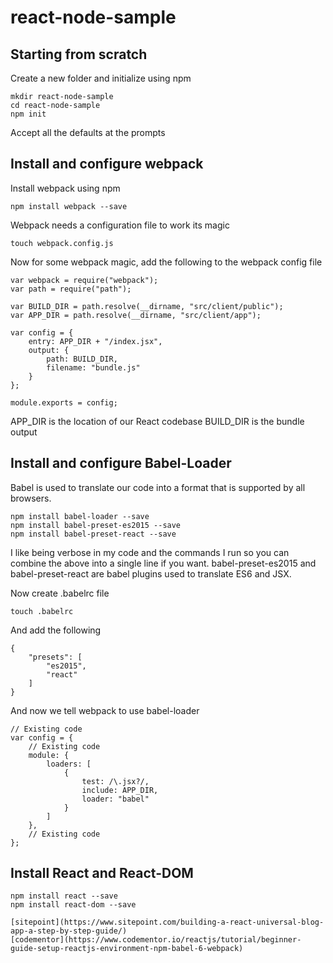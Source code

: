 # react-node-sample

## Starting from scratch

Create a new folder and initialize using npm

    mkdir react-node-sample
    cd react-node-sample
    npm init

Accept all the defaults at the prompts

## Install and configure webpack

Install webpack using npm

    npm install webpack --save

Webpack needs a configuration file to work its magic

    touch webpack.config.js

Now for some webpack magic, add the following to the webpack config file

    var webpack = require("webpack");
    var path = require("path");

    var BUILD_DIR = path.resolve(__dirname, "src/client/public");
    var APP_DIR = path.resolve(__dirname, "src/client/app");

    var config = {
        entry: APP_DIR + "/index.jsx",
        output: {
            path: BUILD_DIR,
            filename: "bundle.js"
        }
    };

    module.exports = config;

APP_DIR is the location of our React codebase
BUILD_DIR is the bundle output

## Install and configure Babel-Loader

Babel is used to translate our code into a format that is supported by all browsers.

    npm install babel-loader --save
    npm install babel-preset-es2015 --save
    npm install babel-preset-react --save

I like being verbose in my code and the commands I run so you can combine the above into a single line if you want.
babel-preset-es2015 and babel-preset-react are babel plugins used to translate ES6 and JSX.

Now create .babelrc file

    touch .babelrc

And add the following

    {
        "presets": [
            "es2015",
            "react"
        ]
    }

And now we tell webpack to use babel-loader

    // Existing code
    var config = {
        // Existing code
        module: {
            loaders: [
                {
                    test: /\.jsx?/,
                    include: APP_DIR,
                    loader: "babel"
                }
            ]
        },
        // Existing code
    };

## Install React and React-DOM

    npm install react --save
    npm install react-dom --save

    [sitepoint](https://www.sitepoint.com/building-a-react-universal-blog-app-a-step-by-step-guide/)
    [codementor](https://www.codementor.io/reactjs/tutorial/beginner-guide-setup-reactjs-environment-npm-babel-6-webpack)